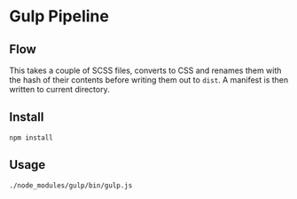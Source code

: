 # Gulp Pipeline

## Flow
This takes a couple of SCSS files, converts to CSS and renames them with the hash of their contents before writing them out to `dist`. A manifest is then written to current directory.

## Install
    npm install

## Usage
    ./node_modules/gulp/bin/gulp.js

